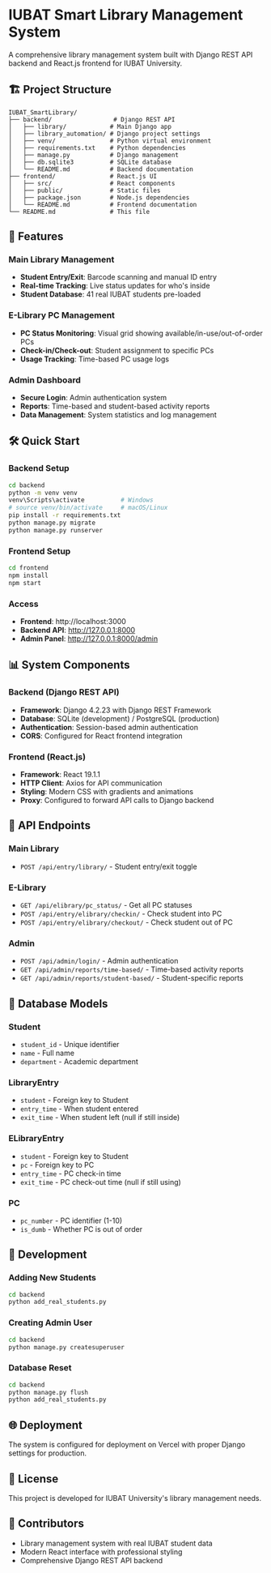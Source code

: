 # IUBAT Smart Library Management System

A comprehensive library management system built with Django REST API backend and React.js frontend for IUBAT University.

## 🏗️ Project Structure

```
IUBAT_SmartLibrary/
├── backend/                 # Django REST API
│   ├── library/            # Main Django app
│   ├── library_automation/ # Django project settings
│   ├── venv/               # Python virtual environment
│   ├── requirements.txt    # Python dependencies
│   ├── manage.py           # Django management
│   ├── db.sqlite3          # SQLite database
│   └── README.md           # Backend documentation
├── frontend/               # React.js UI
│   ├── src/                # React components
│   ├── public/             # Static files
│   ├── package.json        # Node.js dependencies
│   └── README.md           # Frontend documentation
└── README.md               # This file
```

## 🚀 Features

### Main Library Management
- **Student Entry/Exit**: Barcode scanning and manual ID entry
- **Real-time Tracking**: Live status updates for who's inside
- **Student Database**: 41 real IUBAT students pre-loaded

### E-Library PC Management
- **PC Status Monitoring**: Visual grid showing available/in-use/out-of-order PCs
- **Check-in/Check-out**: Student assignment to specific PCs
- **Usage Tracking**: Time-based PC usage logs

### Admin Dashboard
- **Secure Login**: Admin authentication system
- **Reports**: Time-based and student-based activity reports
- **Data Management**: System statistics and log management

## 🛠️ Quick Start

### Backend Setup
```bash
cd backend
python -m venv venv
venv\Scripts\activate          # Windows
# source venv/bin/activate     # macOS/Linux
pip install -r requirements.txt
python manage.py migrate
python manage.py runserver
```

### Frontend Setup
```bash
cd frontend
npm install
npm start
```

### Access
- **Frontend**: http://localhost:3000
- **Backend API**: http://127.0.0.1:8000
- **Admin Panel**: http://127.0.0.1:8000/admin

## 📊 System Components

### Backend (Django REST API)
- **Framework**: Django 4.2.23 with Django REST Framework
- **Database**: SQLite (development) / PostgreSQL (production)
- **Authentication**: Session-based admin authentication
- **CORS**: Configured for React frontend integration

### Frontend (React.js)
- **Framework**: React 19.1.1
- **HTTP Client**: Axios for API communication
- **Styling**: Modern CSS with gradients and animations
- **Proxy**: Configured to forward API calls to Django backend

## 🎯 API Endpoints

### Main Library
- `POST /api/entry/library/` - Student entry/exit toggle

### E-Library
- `GET /api/elibrary/pc_status/` - Get all PC statuses
- `POST /api/entry/elibrary/checkin/` - Check student into PC
- `POST /api/entry/elibrary/checkout/` - Check student out of PC

### Admin
- `POST /api/admin/login/` - Admin authentication
- `GET /api/admin/reports/time-based/` - Time-based activity reports
- `GET /api/admin/reports/student-based/` - Student-specific reports

## 💾 Database Models

### Student
- `student_id` - Unique identifier
- `name` - Full name
- `department` - Academic department

### LibraryEntry
- `student` - Foreign key to Student
- `entry_time` - When student entered
- `exit_time` - When student left (null if still inside)

### ELibraryEntry
- `student` - Foreign key to Student
- `pc` - Foreign key to PC
- `entry_time` - PC check-in time
- `exit_time` - PC check-out time (null if still using)

### PC
- `pc_number` - PC identifier (1-10)
- `is_dumb` - Whether PC is out of order

## 🔧 Development

### Adding New Students
```bash
cd backend
python add_real_students.py
```

### Creating Admin User
```bash
cd backend
python manage.py createsuperuser
```

### Database Reset
```bash
cd backend
python manage.py flush
python add_real_students.py
```

## 🌐 Deployment

The system is configured for deployment on Vercel with proper Django settings for production.

## 📝 License

This project is developed for IUBAT University's library management needs.

## 👥 Contributors

- Library management system with real IUBAT student data
- Modern React interface with professional styling
- Comprehensive Django REST API backend
